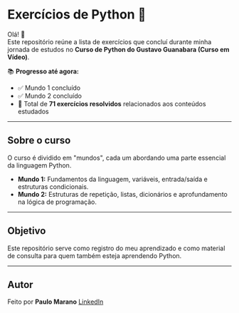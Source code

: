 # Exercícios de Python 🐍

Olá! 👋  
Este repositório reúne a lista de exercícios que concluí durante minha jornada de estudos no **Curso de Python do Gustavo Guanabara (Curso em Vídeo)**.  

📚 **Progresso até agora:**
- ✅ Mundo 1 concluído  
- ✅ Mundo 2 concluído  
- 📝 Total de **71 exercícios resolvidos** relacionados aos conteúdos estudados  

---

## Sobre o curso
O curso é dividido em "mundos", cada um abordando uma parte essencial da linguagem Python.  
- **Mundo 1:** Fundamentos da linguagem, variáveis, entrada/saída e estruturas condicionais.  
- **Mundo 2:** Estruturas de repetição, listas, dicionários e aprofundamento na lógica de programação.  

---

## Objetivo
Este repositório serve como registro do meu aprendizado e como material de consulta para quem também esteja aprendendo Python.    

---

## Autor
Feito por **Paulo Marano** 
[LinkedIn](https://www.linkedin.com/in/paulomarano)
